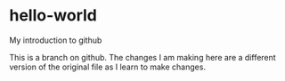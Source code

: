 # hello-world
My introduction to github

This is a branch on github. The changes I am making here are a different version of the original file as I learn to make changes.
